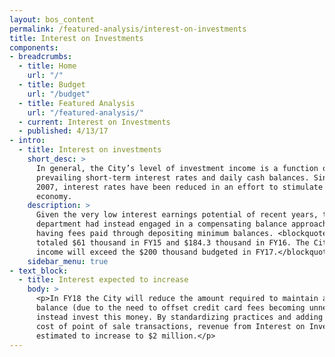 ```yaml
---
layout: bos_content
permalink: /featured-analysis/interest-on-investments
title: Interest on Investments
components:
- breadcrumbs:
  - title: Home
    url: "/"
  - title: Budget
    url: "/budget"
  - title: Featured Analysis
    url: "/featured-analysis/"
  - current: Interest on Investments
  - published: 4/13/17
- intro:
  - title: Interest on investments
    short_desc: >
      In general, the City’s level of investment income is a function of 
      prevailing short-term interest rates and daily cash balances. Since 
      2007, interest rates have been reduced in an effort to stimulate the 
      economy.
    description: >
      Given the very low interest earnings potential of recent years, the Treasury 
      department had instead engaged in a compensating balance approach with banks, 
      having fees paid through depositing minimum balances. <blockquote>Investment income 
      totaled $61 thousand in FY15 and $184.3 thousand in FY16. The City projects interest 
      income will exceed the $200 thousand budgeted in FY17.</blockquote>
    sidebar_menu: true    
- text_block:
  - title: Interest expected to increase
    body: >
      <p>In FY18 the City will reduce the amount required to maintain a compensating 
      balance (due to the need to offset credit card fees becoming unnecessary), and 
      instead invest this money. By standardizing practices and adding fees to the 
      cost of point of sale transactions, revenue from Interest on Investments is 
      estimated to increase to $2 million.</p>
---
```

